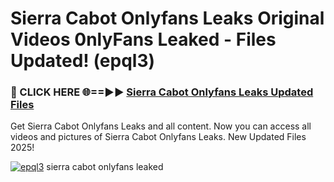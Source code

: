 # Sierra Cabot Onlyfans Leaks Original Videos 0nlyFans Leaked - Files Updated! (epql3)

<h3>🔴 CLICK HERE 🌐==►► <a href="https://tinyurl.com/ms9xzufz" rel="nofollow">Sierra Cabot Onlyfans Leaks Updated Files</a></h3>

Get Sierra Cabot Onlyfans Leaks and all content. Now you can access all videos and pictures of Sierra Cabot Onlyfans Leaks. New Updated Files 2025!

[![epql3](https://i.imgur.com/PQ7UWWw.gif)](https://tinyurl.com/ms9xzufz)
sierra cabot onlyfans leaked